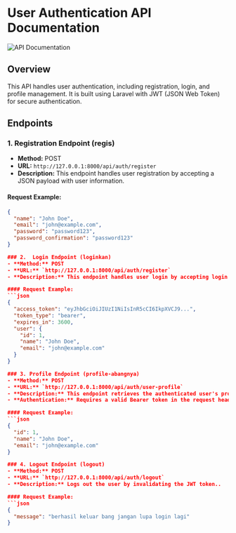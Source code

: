 # User Authentication API Documentation

![API Documentation](https://i.ibb.co/1nfBGHQ/Docs-API.png)

## Overview
This API handles user authentication, including registration, login, and profile management. It is built using Laravel with JWT (JSON Web Token) for secure authentication.

## Endpoints

### 1. Registration Endpoint (regis)
- **Method:** POST
- **URL:** `http://127.0.0.1:8000/api/auth/register`
- **Description:** This endpoint handles user registration by accepting a JSON payload with user information.

#### Request Example:
```json
{
  "name": "John Doe",
  "email": "john@example.com",
  "password": "password123",
  "password_confirmation": "password123"
}

### 2.  Login Endpoint (loginkan)
- **Method:** POST
- **URL:** `http://127.0.0.1:8000/api/auth/register`
- **Description:** This endpoint handles user login by accepting login credentials (email and password).

#### Request Example:
```json
{
  "access_token": "eyJhbGciOiJIUzI1NiIsInR5cCI6IkpXVCJ9...",
  "token_type": "bearer",
  "expires_in": 3600,
  "user": {
    "id": 1,
    "name": "John Doe",
    "email": "john@example.com"
  }
}

### 3. Profile Endpoint (profile-abangnya)
- **Method:** POST
- **URL:** `http://127.0.0.1:8000/api/auth/user-profile`
- **Description:** This endpoint retrieves the authenticated user's profile information..
- **Authentication:** Requires a valid Bearer token in the request header...

#### Request Example:
```json
{
  "id": 1,
  "name": "John Doe",
  "email": "john@example.com"
}

### 4. Logout Endpoint (logout)
- **Method:** POST
- **URL:** `http://127.0.0.1:8000/api/auth/logout`
- **Description:** Logs out the user by invalidating the JWT token..

#### Request Example:
```json
{
  "message": "berhasil keluar bang jangan lupa login lagi"
}




